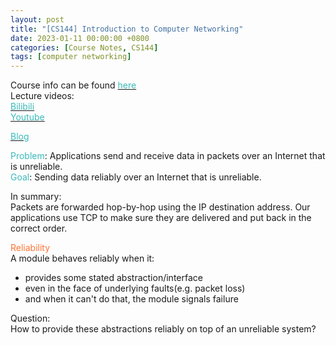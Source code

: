 ```yaml
---
layout: post
title: "[CS144] Introduction to Computer Networking"
date: 2023-01-11 00:00:00 +0800
categories: [Course Notes, CS144]
tags: [computer networking]
---
```


Course info can be found [<span style="color:#3ababa">here</span>](https://cs144.github.io/) <br />
Lecture videos: <br />
[<span style="color:#3ababa">Bilibili</span>](https://www.bilibili.com/video/BV137411Z7LR/?spm_id_from=333.337.search-card.all.click) <br />
[<span style="color:#3ababa">Youtube</span>](https://www.youtube.com/watch?v=r2WZNaFyrbQ&list=PL6RdenZrxrw9inR-IJv-erlOKRHjymxMN) <br />

[<span style="color:#3ababa">Blog</span>](https://cherish-ls.github.io/2020/04/08/TCP%E5%8D%8F%E8%AE%AE%E5%88%86%E6%9E%90/) 


<span style="color:#3ababa">Problem</span>: Applications send and receive data in packets over an Internet that is unreliable. <br />
<span style="color:#3ababa">Goal</span>: Sending data reliably over an Internet that is unreliable.

In summary:<br />
Packets are forwarded hop-by-hop using the IP destination address. Our applications use TCP to make sure they are delivered and put back in the correct order.

<span style="color:#FF7433">Reliability</span> <br />
A module behaves reliably when it:
- provides some stated abstraction/interface
- even in the face of underlying faults(e.g. packet loss)
- and when it can't do that, the module signals failure

Question: <br />
How to provide these abstractions reliably on top of an unreliable system?





